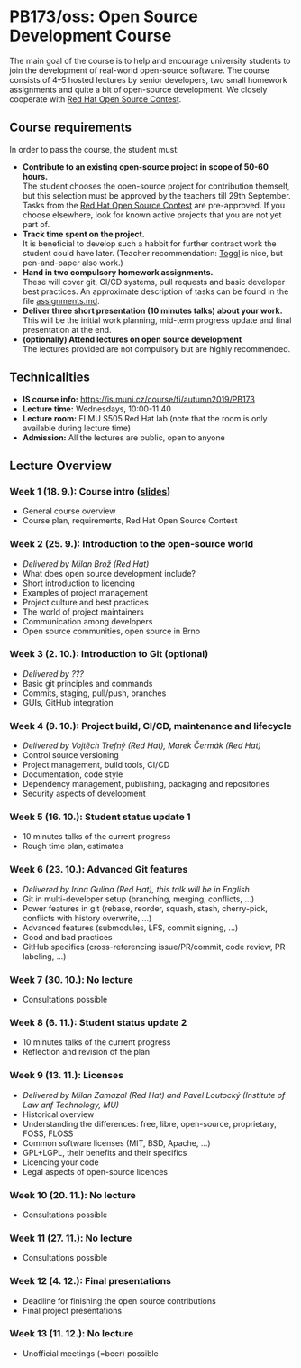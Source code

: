 # PB173/oss: Open Source Development Course

The main goal of the course is to help and encourage university students to join the development of real-world open-source software. The course consists of 4–5 hosted lectures by senior developers, two small homework assignments and quite a bit of open-source development. We closely cooperate with [Red Hat Open Source Contest](https://research.redhat.com/red-hat-open-source-contest/).

## Course requirements

In order to pass the course, the student must:

* **Contribute to an existing open-source project in scope of 50-60 hours.**  
The student chooses the open-source project for contribution themself, but this selection must be approved by the teachers till 29th September. Tasks from the [Red Hat Open Source Contest](https://research.redhat.com/red-hat-open-source-contest/) are pre-approved. If you choose elsewhere, look for known active projects that you are not yet part of.
* **Track time spent on the project.**  
It is beneficial to develop such a habbit for further contract work the student could have later. (Teacher recommendation: [Toggl](https://toggl.com/) is nice, but pen-and-paper also work.)
* **Hand in two compulsory homework assignments.**  
These will cover git, CI/CD systems, pull requests and basic developer best practices. An approximate description of tasks can be found in the file [assignments.md](assignments.md).
* **Deliver three short presentation (10 minutes talks) about your work.**  
This will be the initial work planning, mid-term progress update and final presentation at the end.
* **(optionally) Attend lectures on open source development**  
The lectures provided are not compulsory but are highly recommended.

## Technicalities

* **IS course info:** https://is.muni.cz/course/fi/autumn2019/PB173
* **Lecture time:** Wednesdays, 10:00-11:40
* **Lecture room:** FI MU S505 Red Hat lab (note that the room is only available during lecture time)
* **Admission:** All the lectures are public, open to anyone

## Lecture Overview

### Week 1 (18. 9.): Course intro ([slides](lectures/01_course-intro.pdf))

* General course overview
* Course plan, requirements, Red Hat Open Source Contest

### Week 2 (25. 9.): Introduction to the open-source world

* _Delivered by Milan Brož (Red Hat)_
* What does open source development include?
* Short introduction to licencing
* Examples of project management
* Project culture and best practices
* The world of project maintainers
* Communication among developers
* Open source communities, open source in Brno

### Week 3 (2. 10.): Introduction to Git (optional)

* _Delivered by ???_
* Basic git principles and commands
* Commits, staging, pull/push, branches
* GUIs, GitHub integration

### Week 4 (9. 10.): Project build, CI/CD, maintenance and lifecycle

* _Delivered by Vojtěch Trefný (Red Hat), Marek Čermák (Red Hat)_
* Control source versioning
* Project management, build tools, CI/CD
* Documentation, code style
* Dependency management, publishing, packaging and repositories
* Security aspects of development

### Week 5 (16. 10.): Student status update 1

* 10 minutes talks of the current progress
* Rough time plan, estimates

### Week 6 (23. 10.): Advanced Git features

* _Delivered by Irina Gulina (Red Hat), this talk will be in English_
* Git in multi-developer setup (branching, merging, conflicts, ...)
* Power features in git (rebase, reorder, squash, stash, cherry-pick, conflicts with history overwrite, ...)
* Advanced features (submodules, LFS, commit signing, ...)
* Good and bad practices
* GitHub specifics (cross-referencing issue/PR/commit, code review, PR labeling, ...)

### Week 7 (30. 10.): No lecture

* Consultations possible

### Week 8 (6. 11.): Student status update 2

* 10 minutes talks of the current progress
* Reflection and revision of the plan

### Week 9 (13. 11.): Licenses

* _Delivered by Milan Zamazal (Red Hat) and Pavel Loutocký (Institute of Law anf Technology, MU)_
* Historical overview
* Understanding the differences: free, libre, open-source, proprietary, FOSS, FLOSS
* Common software licenses (MIT, BSD, Apache, ...)
* GPL+LGPL, their benefits and their specifics
* Licencing your code
* Legal aspects of open-source licences

### Week 10 (20. 11.): No lecture

* Consultations possible

### Week 11 (27. 11.): No lecture  

* Consultations possible

### Week 12 (4. 12.): Final presentations

* Deadline for finishing the open source contributions
* Final project presentations

### Week 13 (11. 12.): No lecture

* Unofficial meetings (=beer) possible
